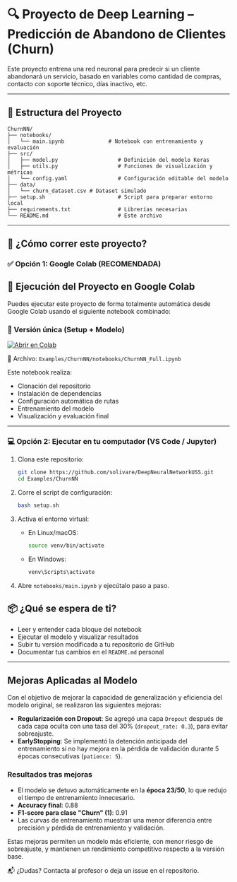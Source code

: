 # 🔍 Proyecto de Deep Learning – Predicción de Abandono de Clientes (Churn)

Este proyecto entrena una red neuronal para predecir si un cliente abandonará un servicio, basado en variables como cantidad de compras, contacto con soporte técnico, días inactivo, etc.

---

## 📁 Estructura del Proyecto

```
ChurnNN/
├── notebooks/
│   └── main.ipynb              # Notebook con entrenamiento y evaluación
├── src/
│   ├── model.py                   # Definición del modelo Keras
│   ├── utils.py                   # Funciones de visualización y métricas
│   └── config.yaml                # Configuración editable del modelo
├── data/
│   └── churn_dataset.csv # Dataset simulado
├── setup.sh                       # Script para preparar entorno local
├── requirements.txt               # Librerías necesarias
└── README.md                      # Este archivo
```

---

## 🧪 ¿Cómo correr este proyecto?

### ✅ Opción 1: Google Colab (RECOMENDADA)

## 🚀 Ejecución del Proyecto en Google Colab

Puedes ejecutar este proyecto de forma totalmente automática desde Google Colab usando el siguiente notebook combinado:

### 🔄 Versión única (Setup + Modelo)

[![Abrir en Colab](https://colab.research.google.com/assets/colab-badge.svg)](https://colab.research.google.com/github/solivare/DeepNeuralNetworkUSS/blob/main/Examples/ChurnNN/notebooks/ChurnNN_Full.ipynb)

📁 Archivo: `Examples/ChurnNN/notebooks/ChurnNN_Full.ipynb`

Este notebook realiza:

- Clonación del repositorio
- Instalación de dependencias
- Configuración automática de rutas
- Entrenamiento del modelo
- Visualización y evaluación final

---

### 💻 Opción 2: Ejecutar en tu computador (VS Code / Jupyter)

1. Clona este repositorio:
   ```bash
   git clone https://github.com/solivare/DeepNeuralNetworkUSS.git
   cd Examples/ChurnNN
   ```

2. Corre el script de configuración:
   ```bash
   bash setup.sh
   ```

3. Activa el entorno virtual:
   - En Linux/macOS:
     ```bash
     source venv/bin/activate
     ```
   - En Windows:
     ```cmd
     venv\Scripts\activate
     ```

4. Abre `notebooks/main.ipynb` y ejecútalo paso a paso.

## 📦 ¿Qué se espera de ti?

- Leer y entender cada bloque del notebook
- Ejecutar el modelo y visualizar resultados
- Subir tu versión modificada a tu repositorio de GitHub
- Documentar tus cambios en el `README.md` personal

---
## Mejoras Aplicadas al Modelo

Con el objetivo de mejorar la capacidad de generalización y eficiencia del modelo original, se realizaron las siguientes mejoras:

- **Regularización con Dropout**: Se agregó una capa `Dropout` después de cada capa oculta con una tasa del 30% (`dropout_rate: 0.3`), para evitar sobreajuste.
- **EarlyStopping**: Se implementó la detención anticipada del entrenamiento si no hay mejora en la pérdida de validación durante 5 épocas consecutivas (`patience: 5`).

### Resultados tras mejoras

- El modelo se detuvo automáticamente en la **época 23/50**, lo que redujo el tiempo de entrenamiento innecesario.
- **Accuracy final**: 0.88
- **F1-score para clase "Churn" (1)**: 0.91
- Las curvas de entrenamiento muestran una menor diferencia entre precisión y pérdida de entrenamiento y validación.

Estas mejoras permiten un modelo más eficiente, con menor riesgo de sobreajuste, y mantienen un rendimiento competitivo respecto a la versión base.


📬 ¿Dudas? Contacta al profesor o deja un issue en el repositorio.


